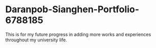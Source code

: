# Daranpob-Sianghen-Portfolio-6788185
This is for my future progress in adding more works and experiences throughout my university life.
